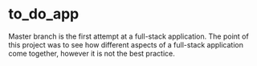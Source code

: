 # to_do_app
Master branch is the first attempt at a full-stack application. The point of this project was to see how different aspects of a full-stack application come together, however it is not the best practice.
